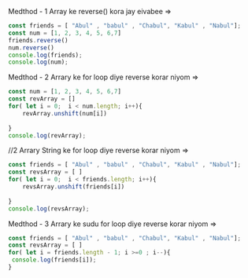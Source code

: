 Medthod - 1
Array ke reverse() kora jay eivabee =>
```js
const friends = [ "Abul" , "babul" , "Chabul", "Kabul" , "Nabul"];
const num = [1, 2, 3, 4, 5, 6,7]
friends.reverse()
num.reverse()
console.log(friends);
console.log(num);
```


Medthod  - 2
Arrary ke  for loop diye reverse korar niyom =>
```js
const num = [1, 2, 3, 4, 5, 6,7]
const revArray = []
for( let i = 0;  i < num.length; i++){
    revArray.unshift(num[i])
      
}
console.log(revArray);

```
//2
Arrary String ke for loop diye reverse korar niyom =>
```js
const friends = [ "Abul" , "babul" , "Chabul", "Kabul" , "Nabul"];
const revsArray = [ ]
for( let i = 0;  i < friends.length; i++){
    revsArray.unshift(friends[i])
      
}
console.log(revsArray);
```


Medthod  - 3
Arrary ke sudu  for loop diye reverse korar niyom =>
```js
const friends = [ "Abul" , "babul" , "Chabul", "Kabul" , "Nabul"];
const revsArray = [ ]
for( let i = friends.length - 1; i >=0 ; i--){
 console.log(friends[i]);
}
```
